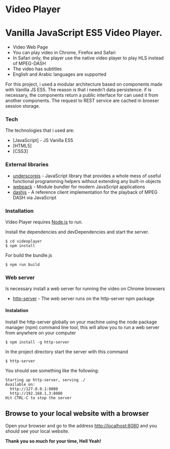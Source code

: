 
# <a id="Video_Player_0"></a>Video Player

# <a id="STARZ_PLAY_Code_Challenge_4"></a>Vanilla JavaScript ES5 Video Player.

*   Video Web Page
*   You can play video in Chrome, Firefox and Safari
*   In Safari only, the player use the native video player to play HLS instead of MPEG-DASH
*   The video has subtitles
*   English and Arabic languages are supported

For this project, i used a modular architecture based on components made with Vanilla JS ES5. The reason is that i needn’t data persistence.
if is necessary, the components return a public interface for can used it from another components.
The request to REST service are cached in broeser session storage.

### <a id="Tech_16"></a>Tech

The technologies that i used are:

*   [JavaScript] - JS Vanilla ES5
*   [HTML5]
*   [CSS3]

### <a id="External_libraries_24"></a>External libraries

*   [underscorejs](http://underscorejs.org/) - JavaScript library that provides a whole mess of useful functional programming helpers without extending any built-in objects
*   [webpack](https://webpack.js.org/) - Module bundler for modern JavaScript applications
*   [dashjs](http://cdn.dashjs.org/latest/jsdoc/index.html) - A reference client implementation for the playback of MPEG DASH via JavaScript

### <a id="Installation_29"></a>Installation

Video Player requires [Node.js](https://nodejs.org/) to run.

Install the dependencies and devDependencies and start the server.

```
$ cd videoplayer
$ npm install

```

For build the bundle.js

```
$ npm run build

```

### <a id="Web_server_46"></a>Web server

Is necessary install a web server for running the video on Chrome browsers

*   [http-server](http://jasonwatmore.com/post/2016/06/22/nodejs-setup-simple-http-server-local-web-server) - The web server runs on the http-server npm package

#### <a id="Instalation_52"></a>Instalation

Install the http-server globally on your machine using the node package manager (npm) command line tool, this will allow you to run a web server from anywhere on your computer

```
$ npm install -g http-server

```

In the project directory start the server with this command

```
$ http-server

```

You should see something like the following:

```
Starting up http-server, serving ./
Available on:
  http://127.0.0.1:8080
  http://192.168.1.3:8080
Hit CTRL-C to stop the server

```

## <a id="Browse_to_your_local_website_with_a_browser_73"></a>Browse to your local website with a browser

Open your browser and go to the address [http://localhost:8080](http://localhost:8080) and you should see your local website.

**Thank you so much for your time, Hell Yeah!**